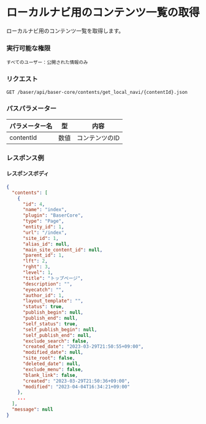 # ローカルナビ用のコンテンツ一覧の取得

ローカルナビ用のコンテンツ一覧を取得します。

### 実行可能な権限
```
すべてのユーザー：公開された情報のみ
```

### リクエスト
```
GET /baser/api/baser-core/contents/get_local_navi/{contentId}.json
```
### パスパラメーター

| パラメーター名         | 型   | 内容            |
|-----------------|-----|---------------|
| contentId | 数値  | コンテンツのID |

### レスポンス例
#### レスポンスボディ
```json
{
  "contents": [
    {
      "id": 4,
      "name": "index",
      "plugin": "BaserCore",
      "type": "Page",
      "entity_id": 1,
      "url": "/index",
      "site_id": 1,
      "alias_id": null,
      "main_site_content_id": null,
      "parent_id": 1,
      "lft": 2,
      "rght": 3,
      "level": 1,
      "title": "トップページ",
      "description": "",
      "eyecatch": "",
      "author_id": 1,
      "layout_template": "",
      "status": true,
      "publish_begin": null,
      "publish_end": null,
      "self_status": true,
      "self_publish_begin": null,
      "self_publish_end": null,
      "exclude_search": false,
      "created_date": "2023-03-29T21:50:55+09:00",
      "modified_date": null,
      "site_root": false,
      "deleted_date": null,
      "exclude_menu": false,
      "blank_link": false,
      "created": "2023-03-29T21:50:36+09:00",
      "modified": "2023-04-04T16:34:21+09:00"
    },
    ...
  ],
  "message": null
}
```
